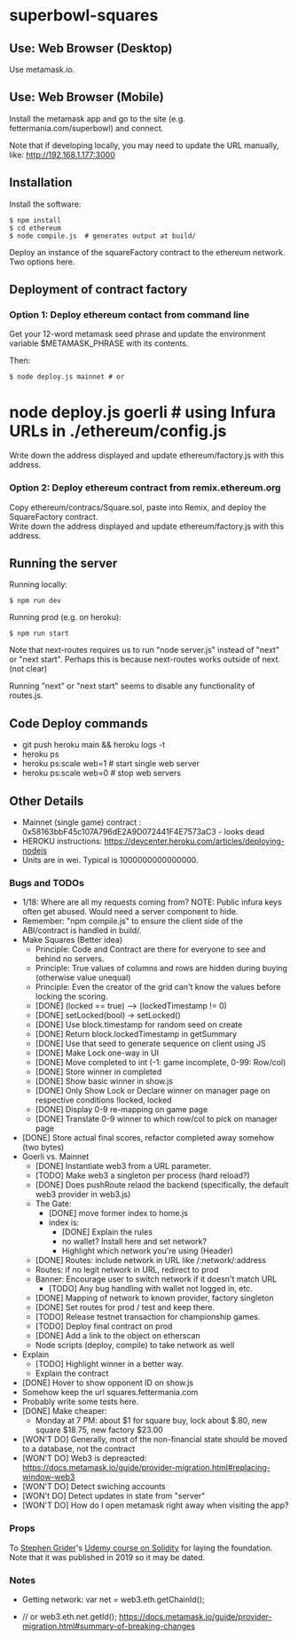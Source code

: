 # superbowl-squares

## Use: Web Browser (Desktop)

Use metamask.io.

## Use: Web Browser (Mobile)

Install the metamask app and go to the site (e.g. fettermania.com/superbowl) and connect.

Note that if developing locally, you may need to update the URL manually, like:
http://192.168.1.177:3000

## Installation

Install the software:

	$ npm install
	$ cd ethereum
	$ node compile.js  # generates output at build/
 
Deploy an instance of the squareFactory contract to the ethereum network.  Two options here.

## Deployment of contract factory


### Option 1: Deploy ethereum contact from command line

Get your 12-word metamask seed phrase and update the environment 
variable $METAMASK_PHRASE with its contents.  

Then: 

	$ node deploy.js mainnet # or
  # node deploy.js goerli # using Infura URLs in ./ethereum/config.js

Write down the address displayed and update ethereum/factory.js with this address.

### Option 2: Deploy ethereum contract from remix.ethereum.org

Copy ethereum/contracs/Square.sol, paste into Remix, and deploy the SquareFactory contract.  
Write down the address displayed and update ethereum/factory.js with this address.


## Running the server

Running locally:

    $ npm run dev

Running prod (e.g. on heroku):

    $ npm run start

Note that next-routes requires us to run "node server.js" instead of "next" or "next start".
Perhaps this is because next-routes works outside of next. (not clear)

Running "next" or "next start" seems to disable any functionality of routes.js.

## Code Deploy commands

- git push heroku main && heroku logs -t
- heroku ps
- heroku ps:scale web=1 # start single web server
- heroku ps:scale web=0 # stop web servers

## Other Details
- Mainnet (single game) contract : 0x58163bbF45c107A796dE2A9D072441F4E7573aC3  - looks dead
- HEROKU instructions: https://devcenter.heroku.com/articles/deploying-nodejs
- Units are in wei.  Typical is 1000000000000000.

### Bugs and TODOs
- 1/18: Where are all my requests coming from?  NOTE: Public infura keys often get abused.   Would need a server component to hide.
- Remember: "npm compile.js" to ensure the client side of the ABI/contract is handled in build/.
- Make Squares (Better idea)
  - Principle: Code and Contract are there for everyone to see and behind no servers.
  - Principle: True values of columns and rows are hidden during buying (otherwise value unequal)
  - Principle: Even the creator of the grid can't know the values before locking the scoring.
  - [DONE] (locked == true) --> (lockedTimestamp != 0)
  - [DONE] setLocked(bool) -> setLocked()
  - [DONE] Use block.timestamp for  random seed on create
  - [DONE] Return block.lockedTimestamp  in getSummary
  - [DONE] Use that seed to generate sequence on client using JS
  - [DONE] Make Lock one-way in UI
  - [DONE] Move completed to int (-1: game incomplete, 0-99: Row/col)
  - [DONE] Store winner in completed
  - [DONE] Show basic winner in show.js
  - [DONE] Only Show Lock or Declare winner on manager page on respective conditions !locked, locked
  - [DONE] Display 0-9 re-mapping on game page
  - [DONE] Translate 0-9 winner to which row/col to pick on manager page
- [DONE] Store actual final scores, refactor completed away somehow (two bytes)
- Goerli vs. Mainnet
  - [DONE] Instantiate web3 from a URL parameter.
  - [TODO] Make web3 a singleton per process (hard reload?)
  - [DONE] Does pushRoute relaod the backend (specifically, the default web3 provider in web3.js)
  - The Gate:
     - [DONE] move former index to home.js
     - index is: 
        - [DONE] Explain the rules
        - no wallet?  Install here and set network?
        - Highlight which network you're using (Header)
  - [DONE] Routes: include network in URL like /:network/:address
  - Routes: if no legit network in URL, redirect to prod 
  - Banner: Encourage user to switch network if it doesn't match URL
    - [TODO] Any bug handling with wallet not logged in, etc.
  - [DONE] Mapping of network  to known provider, factory singleton 
  - [DONE] Set routes for prod / test and keep there.
  - [TODO] Release testnet transaction for championship games.
  - [TODO] Deploy final contract on prod
  - [DONE] Add a link to the object on etherscan
  - Node scripts  (deploy, compile) to take network as well
- Explain
  - [TODO] Highlight winner in a better way.
  - Explain the contract
- [DONE] Hover to show opponent ID on show.js
- Somehow keep the url squares.fettermania.com
- Probably write some tests here.
- [DONE] Make cheaper:
  - Monday at 7 PM: about $1 for square buy, lock about $.80, new square $18.75, new factory $23.00
- [WON'T DO] Generally, most of the non-financial state should be moved to a database, not the contract
- [WON'T DO] Web3 is depreacted: https://docs.metamask.io/guide/provider-migration.html#replacing-window-web3
- [WON'T DO] Detect swiching accounts
- [WON't DO] Detect updates in state from "server" 
- [WON'T DO] How do I open metamask right away when visiting the app?

### Props

To <a href="https://github.com/StephenGrider/">Stephen Grider</a>'s <a href="https://www.udemy.com/course-dashboard-redirect/?course_id=1466612">Udemy course on Solidity</a> for laying the foundation.  Note that it was published in 2019 so it may be dated.


### Notes

- Getting network:
 var net =  web3.eth.getChainId();
+  // or web3.eth.net.getId();
https://docs.metamask.io/guide/provider-migration.html#summary-of-breaking-changes